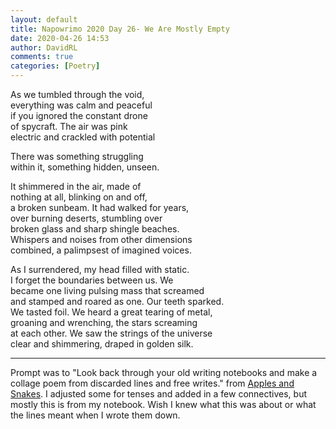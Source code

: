 ```yaml
---  
layout: default  
title: Napowrimo 2020 Day 26- We Are Mostly Empty  
date: 2020-04-26 14:53  
author: DavidRL  
comments: true  
categories: [Poetry]  
---  
```

As we tumbled through the void,  
everything was calm and peaceful  
if you ignored the constant drone  
of spycraft. The air was pink  
electric and crackled with potential  

There was something struggling  
within it, something hidden, unseen.  

It shimmered in the air, made of  
nothing at all, blinking on and off,  
a broken sunbeam. It had walked for years,  
over burning deserts, stumbling over  
broken glass and sharp shingle beaches.  
Whispers and noises from other dimensions  
combined, a palimpsest of imagined voices.  

As I surrendered, my head filled with static.  
I forget the boundaries between us. We  
became one living pulsing mass that screamed  
and stamped and roared as one. Our teeth sparked.  
We tasted foil. We heard a great tearing of metal,  
groaning and wrenching, the stars screaming  
at each other. We saw the strings of the universe  
clear and shimmering, draped in golden silk.  

***  

Prompt was to "Look back through your old writing notebooks and make a collage poem from discarded lines and free writes." from <a href="https://www.instagram.com/applesandsnakes/">Apples and Snakes</a>. I adjusted some for tenses and added in a few connectives, but mostly this is from my notebook. Wish I knew what this was about or what the lines meant when I wrote them down.  
